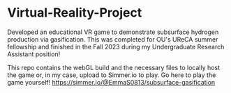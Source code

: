 # Virtual-Reality-Project
Developed an educational VR game to demonstrate subsurface hydrogen production via gasification. This was completed for OU's UReCA summer fellowship and finished in the Fall 2023 during my Undergraduate Research Assistant position!

This repo contains the webGL build and the necessary files to locally host the game or, in my case, upload to Simmer.io to play.
Go here to play the game yourself! https://simmer.io/@EmmaS0813/subsurface-gasification
